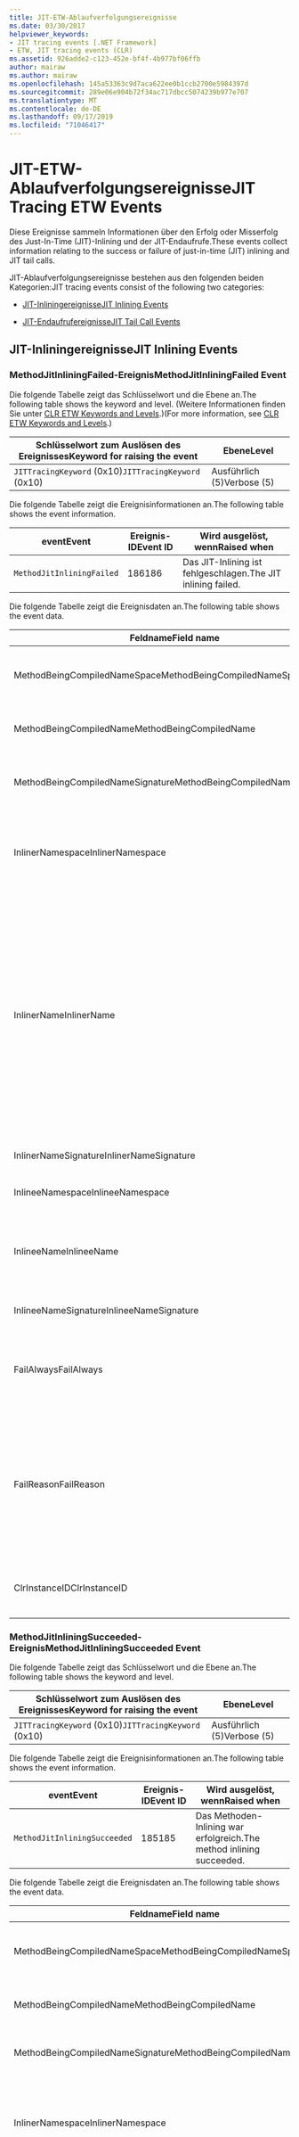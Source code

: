 ```yaml
---
title: JIT-ETW-Ablaufverfolgungsereignisse
ms.date: 03/30/2017
helpviewer_keywords:
- JIT tracing events [.NET Framework]
- ETW, JIT tracing events (CLR)
ms.assetid: 926adde2-c123-452e-bf4f-4b977bf06ffb
author: mairaw
ms.author: mairaw
ms.openlocfilehash: 145a53363c9d7aca622ee0b1ccb2700e5984397d
ms.sourcegitcommit: 289e06e904b72f34ac717dbcc5074239b977e707
ms.translationtype: MT
ms.contentlocale: de-DE
ms.lasthandoff: 09/17/2019
ms.locfileid: "71046417"
---
```

# <a name="jit-tracing-etw-events"></a><span data-ttu-id="16652-102">JIT-ETW-Ablaufverfolgungsereignisse</span><span class="sxs-lookup"><span data-stu-id="16652-102">JIT Tracing ETW Events</span></span>
<a name="top"></a> <span data-ttu-id="16652-103">Diese Ereignisse sammeln Informationen über den Erfolg oder Misserfolg des Just-In-Time (JIT)-Inlining und der JIT-Endaufrufe.</span><span class="sxs-lookup"><span data-stu-id="16652-103">These events collect information relating to the success or failure of just-in-time (JIT) inlining and JIT tail calls.</span></span>  
  
 <span data-ttu-id="16652-104">JIT-Ablaufverfolgungsereignisse bestehen aus den folgenden beiden Kategorien:</span><span class="sxs-lookup"><span data-stu-id="16652-104">JIT tracing events consist of the following two categories:</span></span>  
  
- [<span data-ttu-id="16652-105">JIT-Inliningereignisse</span><span class="sxs-lookup"><span data-stu-id="16652-105">JIT Inlining Events</span></span>](#jit_inlining_events)  
  
- [<span data-ttu-id="16652-106">JIT-Endaufrufereignisse</span><span class="sxs-lookup"><span data-stu-id="16652-106">JIT Tail Call Events</span></span>](#jit_tail_call_events)  
  
<a name="jit_inlining_events"></a>   
## <a name="jit-inlining-events"></a><span data-ttu-id="16652-107">JIT-Inliningereignisse</span><span class="sxs-lookup"><span data-stu-id="16652-107">JIT Inlining Events</span></span>  
  
### <a name="methodjitinliningfailed-event"></a><span data-ttu-id="16652-108">MethodJitInliningFailed-Ereignis</span><span class="sxs-lookup"><span data-stu-id="16652-108">MethodJitInliningFailed Event</span></span>  
 <span data-ttu-id="16652-109">Die folgende Tabelle zeigt das Schlüsselwort und die Ebene an.</span><span class="sxs-lookup"><span data-stu-id="16652-109">The following table shows the keyword and level.</span></span> <span data-ttu-id="16652-110">(Weitere Informationen finden Sie unter [CLR ETW Keywords and Levels](clr-etw-keywords-and-levels.md).)</span><span class="sxs-lookup"><span data-stu-id="16652-110">(For more information, see [CLR ETW Keywords and Levels](clr-etw-keywords-and-levels.md).)</span></span>  
  
|<span data-ttu-id="16652-111">Schlüsselwort zum Auslösen des Ereignisses</span><span class="sxs-lookup"><span data-stu-id="16652-111">Keyword for raising the event</span></span>|<span data-ttu-id="16652-112">Ebene</span><span class="sxs-lookup"><span data-stu-id="16652-112">Level</span></span>|  
|-----------------------------------|-----------|  
|<span data-ttu-id="16652-113">`JITTracingKeyword` (0x10)</span><span class="sxs-lookup"><span data-stu-id="16652-113">`JITTracingKeyword` (0x10)</span></span>|<span data-ttu-id="16652-114">Ausführlich (5)</span><span class="sxs-lookup"><span data-stu-id="16652-114">Verbose (5)</span></span>|  
  
 <span data-ttu-id="16652-115">Die folgende Tabelle zeigt die Ereignisinformationen an.</span><span class="sxs-lookup"><span data-stu-id="16652-115">The following table shows the event information.</span></span>  
  
|<span data-ttu-id="16652-116">event</span><span class="sxs-lookup"><span data-stu-id="16652-116">Event</span></span>|<span data-ttu-id="16652-117">Ereignis-ID</span><span class="sxs-lookup"><span data-stu-id="16652-117">Event ID</span></span>|<span data-ttu-id="16652-118">Wird ausgelöst, wenn</span><span class="sxs-lookup"><span data-stu-id="16652-118">Raised when</span></span>|  
|-----------|--------------|-----------------|  
|`MethodJitInliningFailed`|<span data-ttu-id="16652-119">186</span><span class="sxs-lookup"><span data-stu-id="16652-119">186</span></span>|<span data-ttu-id="16652-120">Das JIT-Inlining ist fehlgeschlagen.</span><span class="sxs-lookup"><span data-stu-id="16652-120">The JIT inlining failed.</span></span>|  
  
 <span data-ttu-id="16652-121">Die folgende Tabelle zeigt die Ereignisdaten an.</span><span class="sxs-lookup"><span data-stu-id="16652-121">The following table shows the event data.</span></span>  
  
|<span data-ttu-id="16652-122">Feldname</span><span class="sxs-lookup"><span data-stu-id="16652-122">Field name</span></span>|<span data-ttu-id="16652-123">Datentyp</span><span class="sxs-lookup"><span data-stu-id="16652-123">Data type</span></span>|<span data-ttu-id="16652-124">Beschreibung</span><span class="sxs-lookup"><span data-stu-id="16652-124">Description</span></span>|  
|----------------|---------------|-----------------|  
|<span data-ttu-id="16652-125">MethodBeingCompiledNameSpace</span><span class="sxs-lookup"><span data-stu-id="16652-125">MethodBeingCompiledNameSpace</span></span>|<span data-ttu-id="16652-126">win:UnicodeString</span><span class="sxs-lookup"><span data-stu-id="16652-126">win:UnicodeString</span></span>|<span data-ttu-id="16652-127">Der Namespace der Methode, die kompiliert wird.</span><span class="sxs-lookup"><span data-stu-id="16652-127">Namespace of the method that is being compiled.</span></span>|  
|<span data-ttu-id="16652-128">MethodBeingCompiledName</span><span class="sxs-lookup"><span data-stu-id="16652-128">MethodBeingCompiledName</span></span>|<span data-ttu-id="16652-129">win:UnicodeString</span><span class="sxs-lookup"><span data-stu-id="16652-129">win:UnicodeString</span></span>|<span data-ttu-id="16652-130">Der Name der Methode, die kompiliert wird.</span><span class="sxs-lookup"><span data-stu-id="16652-130">Name of the method that is being compiled.</span></span>|  
|<span data-ttu-id="16652-131">MethodBeingCompiledNameSignature</span><span class="sxs-lookup"><span data-stu-id="16652-131">MethodBeingCompiledNameSignature</span></span>|<span data-ttu-id="16652-132">win:UnicodeString</span><span class="sxs-lookup"><span data-stu-id="16652-132">win:UnicodeString</span></span>|<span data-ttu-id="16652-133">Die Signatur der Methode, die kompiliert wird.</span><span class="sxs-lookup"><span data-stu-id="16652-133">Signature of the method that is being compiled.</span></span>|  
|<span data-ttu-id="16652-134">InlinerNamespace</span><span class="sxs-lookup"><span data-stu-id="16652-134">InlinerNamespace</span></span>|<span data-ttu-id="16652-135">win:UnicodeString</span><span class="sxs-lookup"><span data-stu-id="16652-135">win:UnicodeString</span></span>|<span data-ttu-id="16652-136">Der Namespace der Methode, für die der JIT-Compiler versucht, Code zu generieren.</span><span class="sxs-lookup"><span data-stu-id="16652-136">The namespace of the method the JIT compiler is trying to generate code for.</span></span>|  
|<span data-ttu-id="16652-137">InlinerName</span><span class="sxs-lookup"><span data-stu-id="16652-137">InlinerName</span></span>|<span data-ttu-id="16652-138">win:UnicodeString</span><span class="sxs-lookup"><span data-stu-id="16652-138">win:UnicodeString</span></span>|<span data-ttu-id="16652-139">Der Name der Methode, für die der Compiler versucht, Code zu generieren.</span><span class="sxs-lookup"><span data-stu-id="16652-139">The name of the method the compiler is attempting to generate code for.</span></span> <span data-ttu-id="16652-140">Er ist möglicherweise nicht identisch mit `MethodBeingCompiledName` , wenn der Compiler versucht, Inlinecode in `MethodBeingCompiledName` einzufügen, statt einen Aufruf von `InlinerName`zu generieren.</span><span class="sxs-lookup"><span data-stu-id="16652-140">This might not be the same as `MethodBeingCompiledName` if the compiler is attempting to inline code into `MethodBeingCompiledName` instead of generating a call to `InlinerName`.</span></span>|  
|<span data-ttu-id="16652-141">InlinerNameSignature</span><span class="sxs-lookup"><span data-stu-id="16652-141">InlinerNameSignature</span></span>|<span data-ttu-id="16652-142">win:UnicodeString</span><span class="sxs-lookup"><span data-stu-id="16652-142">win:UnicodeString</span></span>|<span data-ttu-id="16652-143">Die Signatur des Inliners:</span><span class="sxs-lookup"><span data-stu-id="16652-143">The signature for the inliner.</span></span>|  
|<span data-ttu-id="16652-144">InlineeNamespace</span><span class="sxs-lookup"><span data-stu-id="16652-144">InlineeNamespace</span></span>|<span data-ttu-id="16652-145">win:UnicodeString</span><span class="sxs-lookup"><span data-stu-id="16652-145">win:UnicodeString</span></span>|<span data-ttu-id="16652-146">Der Namespace des Inlinees.</span><span class="sxs-lookup"><span data-stu-id="16652-146">The namespace of the inlinee.</span></span>|  
|<span data-ttu-id="16652-147">InlineeName</span><span class="sxs-lookup"><span data-stu-id="16652-147">InlineeName</span></span>|<span data-ttu-id="16652-148">win:UnicodeString</span><span class="sxs-lookup"><span data-stu-id="16652-148">win:UnicodeString</span></span>|<span data-ttu-id="16652-149">Die Methode, die der Compiler Inline setzen möchte (es wird kein Aufruf generiert).</span><span class="sxs-lookup"><span data-stu-id="16652-149">The method the compiler is trying to inline (not generate a call to).</span></span>|  
|<span data-ttu-id="16652-150">InlineeNameSignature</span><span class="sxs-lookup"><span data-stu-id="16652-150">InlineeNameSignature</span></span>|<span data-ttu-id="16652-151">win:UnicodeString</span><span class="sxs-lookup"><span data-stu-id="16652-151">win:UnicodeString</span></span>|<span data-ttu-id="16652-152">Die Signatur des Inlinees:</span><span class="sxs-lookup"><span data-stu-id="16652-152">The signature for the inlinee.</span></span>|  
|<span data-ttu-id="16652-153">FailAlways</span><span class="sxs-lookup"><span data-stu-id="16652-153">FailAlways</span></span>|<span data-ttu-id="16652-154">win:Boolean</span><span class="sxs-lookup"><span data-stu-id="16652-154">win:Boolean</span></span>|<span data-ttu-id="16652-155">Ein Hinweis für den JIT-Compiler, dass Inlining für den Inlinee immer einen Fehler verursacht.</span><span class="sxs-lookup"><span data-stu-id="16652-155">A hint to the JIT compiler that inlining will always fail for the inlinee.</span></span>|  
|<span data-ttu-id="16652-156">FailReason</span><span class="sxs-lookup"><span data-stu-id="16652-156">FailReason</span></span>|<span data-ttu-id="16652-157">win:UnicodeString</span><span class="sxs-lookup"><span data-stu-id="16652-157">win:UnicodeString</span></span>|<span data-ttu-id="16652-158">INLINE_NEVER bedeutet, dass ein vorheriger Versuch des Inlining bestimmt hat, dass Inlining aus einem anderen Grund nie erfolgreich sein wird; andernfalls Freiformtext.</span><span class="sxs-lookup"><span data-stu-id="16652-158">INLINE_NEVER means a previous inlining attempt determined that inlining will never succeed for some other reason; otherwise, free-form text.</span></span>|  
|<span data-ttu-id="16652-159">ClrInstanceID</span><span class="sxs-lookup"><span data-stu-id="16652-159">ClrInstanceID</span></span>|<span data-ttu-id="16652-160">win:UnicodeString</span><span class="sxs-lookup"><span data-stu-id="16652-160">win:UnicodeString</span></span>|<span data-ttu-id="16652-161">Eindeutige ID für die Instanz von CLR oder CoreCLR.</span><span class="sxs-lookup"><span data-stu-id="16652-161">Unique ID for the instance of CLR or CoreCLR.</span></span>|  
  
### <a name="methodjitinliningsucceeded-event"></a><span data-ttu-id="16652-162">MethodJitInliningSucceeded-Ereignis</span><span class="sxs-lookup"><span data-stu-id="16652-162">MethodJitInliningSucceeded Event</span></span>  
 <span data-ttu-id="16652-163">Die folgende Tabelle zeigt das Schlüsselwort und die Ebene an.</span><span class="sxs-lookup"><span data-stu-id="16652-163">The following table shows the keyword and level.</span></span>  
  
|<span data-ttu-id="16652-164">Schlüsselwort zum Auslösen des Ereignisses</span><span class="sxs-lookup"><span data-stu-id="16652-164">Keyword for raising the event</span></span>|<span data-ttu-id="16652-165">Ebene</span><span class="sxs-lookup"><span data-stu-id="16652-165">Level</span></span>|  
|-----------------------------------|-----------|  
|<span data-ttu-id="16652-166">`JITTracingKeyword` (0x10)</span><span class="sxs-lookup"><span data-stu-id="16652-166">`JITTracingKeyword` (0x10)</span></span>|<span data-ttu-id="16652-167">Ausführlich (5)</span><span class="sxs-lookup"><span data-stu-id="16652-167">Verbose (5)</span></span>|  
  
 <span data-ttu-id="16652-168">Die folgende Tabelle zeigt die Ereignisinformationen an.</span><span class="sxs-lookup"><span data-stu-id="16652-168">The following table shows the event information.</span></span>  
  
|<span data-ttu-id="16652-169">event</span><span class="sxs-lookup"><span data-stu-id="16652-169">Event</span></span>|<span data-ttu-id="16652-170">Ereignis-ID</span><span class="sxs-lookup"><span data-stu-id="16652-170">Event ID</span></span>|<span data-ttu-id="16652-171">Wird ausgelöst, wenn</span><span class="sxs-lookup"><span data-stu-id="16652-171">Raised when</span></span>|  
|-----------|--------------|-----------------|  
|`MethodJitInliningSucceeded`|<span data-ttu-id="16652-172">185</span><span class="sxs-lookup"><span data-stu-id="16652-172">185</span></span>|<span data-ttu-id="16652-173">Das Methoden-Inlining war erfolgreich.</span><span class="sxs-lookup"><span data-stu-id="16652-173">The method inlining succeeded.</span></span>|  
  
 <span data-ttu-id="16652-174">Die folgende Tabelle zeigt die Ereignisdaten an.</span><span class="sxs-lookup"><span data-stu-id="16652-174">The following table shows the event data.</span></span>  
  
|<span data-ttu-id="16652-175">Feldname</span><span class="sxs-lookup"><span data-stu-id="16652-175">Field name</span></span>|<span data-ttu-id="16652-176">Datentyp</span><span class="sxs-lookup"><span data-stu-id="16652-176">Data type</span></span>|<span data-ttu-id="16652-177">Beschreibung</span><span class="sxs-lookup"><span data-stu-id="16652-177">Description</span></span>|  
|----------------|---------------|-----------------|  
|<span data-ttu-id="16652-178">MethodBeingCompiledNameSpace</span><span class="sxs-lookup"><span data-stu-id="16652-178">MethodBeingCompiledNameSpace</span></span>|<span data-ttu-id="16652-179">win:UnicodeString</span><span class="sxs-lookup"><span data-stu-id="16652-179">win:UnicodeString</span></span>|<span data-ttu-id="16652-180">Der Namespace der Methode, die kompiliert wird.</span><span class="sxs-lookup"><span data-stu-id="16652-180">The namespace of the method that is being compiled.</span></span>|  
|<span data-ttu-id="16652-181">MethodBeingCompiledName</span><span class="sxs-lookup"><span data-stu-id="16652-181">MethodBeingCompiledName</span></span>|<span data-ttu-id="16652-182">win:UnicodeString</span><span class="sxs-lookup"><span data-stu-id="16652-182">win:UnicodeString</span></span>|<span data-ttu-id="16652-183">Der Name der Methode, die kompiliert wird.</span><span class="sxs-lookup"><span data-stu-id="16652-183">The name of the method being that is compiled.</span></span>|  
|<span data-ttu-id="16652-184">MethodBeingCompiledNameSignature</span><span class="sxs-lookup"><span data-stu-id="16652-184">MethodBeingCompiledNameSignature</span></span>|<span data-ttu-id="16652-185">win:UnicodeString</span><span class="sxs-lookup"><span data-stu-id="16652-185">win:UnicodeString</span></span>|<span data-ttu-id="16652-186">Die Signatur der Methode, die kompiliert wird.</span><span class="sxs-lookup"><span data-stu-id="16652-186">The signature of the method that is being compiled.</span></span>|  
|<span data-ttu-id="16652-187">InlinerNamespace</span><span class="sxs-lookup"><span data-stu-id="16652-187">InlinerNamespace</span></span>|<span data-ttu-id="16652-188">win:UnicodeString</span><span class="sxs-lookup"><span data-stu-id="16652-188">win:UnicodeString</span></span>|<span data-ttu-id="16652-189">Der Namespace der Methode, für die der JIT-Compiler versucht, Code zu generieren.</span><span class="sxs-lookup"><span data-stu-id="16652-189">The namespace of the method the JIT compiler is attempting to generate code for.</span></span>|  
|<span data-ttu-id="16652-190">InlinerName</span><span class="sxs-lookup"><span data-stu-id="16652-190">InlinerName</span></span>|<span data-ttu-id="16652-191">win:UnicodeString</span><span class="sxs-lookup"><span data-stu-id="16652-191">win:UnicodeString</span></span>|<span data-ttu-id="16652-192">Der Name der Methode, für die der Compiler versucht, Code zu generieren.</span><span class="sxs-lookup"><span data-stu-id="16652-192">The name of the method the compiler is attempting to generate code for.</span></span> <span data-ttu-id="16652-193">Er ist möglicherweise nicht identisch mit `MethodBeingCompiledName` , wenn der Compiler versucht, Inlinecode in `MethodBeingCompiledName` einzufügen, statt einen Aufruf von `InlinerName`zu generieren.</span><span class="sxs-lookup"><span data-stu-id="16652-193">This might not be the same as `MethodBeingCompiledName` if the compiler is attempting to inline code into `MethodBeingCompiledName` instead of generating a call to `InlinerName`.</span></span>|  
|<span data-ttu-id="16652-194">InlinerNameSignature</span><span class="sxs-lookup"><span data-stu-id="16652-194">InlinerNameSignature</span></span>|<span data-ttu-id="16652-195">win:UnicodeString</span><span class="sxs-lookup"><span data-stu-id="16652-195">win:UnicodeString</span></span>|<span data-ttu-id="16652-196">Die Signatur des Inliners:</span><span class="sxs-lookup"><span data-stu-id="16652-196">The signature for the inliner.</span></span>|  
|<span data-ttu-id="16652-197">InlineeNamespace</span><span class="sxs-lookup"><span data-stu-id="16652-197">InlineeNamespace</span></span>|<span data-ttu-id="16652-198">win:UnicodeString</span><span class="sxs-lookup"><span data-stu-id="16652-198">win:UnicodeString</span></span>|<span data-ttu-id="16652-199">Der Namespace des Inlinees.</span><span class="sxs-lookup"><span data-stu-id="16652-199">The namespace of the inlinee.</span></span>|  
|<span data-ttu-id="16652-200">InlineeName</span><span class="sxs-lookup"><span data-stu-id="16652-200">InlineeName</span></span>|<span data-ttu-id="16652-201">win:UnicodeString</span><span class="sxs-lookup"><span data-stu-id="16652-201">win:UnicodeString</span></span>|<span data-ttu-id="16652-202">Die Methode, die der Compiler Inline setzen möchte (es wird kein Aufruf generiert).</span><span class="sxs-lookup"><span data-stu-id="16652-202">The method the compiler is trying to inline (not generate a call to).</span></span>|  
|<span data-ttu-id="16652-203">InlineeNameSignature</span><span class="sxs-lookup"><span data-stu-id="16652-203">InlineeNameSignature</span></span>|<span data-ttu-id="16652-204">win:UnicodeString</span><span class="sxs-lookup"><span data-stu-id="16652-204">win:UnicodeString</span></span>|<span data-ttu-id="16652-205">Die Signatur des Inlinees:</span><span class="sxs-lookup"><span data-stu-id="16652-205">The signature for the inlinee.</span></span>|  
|<span data-ttu-id="16652-206">ClrInstanceID</span><span class="sxs-lookup"><span data-stu-id="16652-206">ClrInstanceID</span></span>|<span data-ttu-id="16652-207">win:UInt16</span><span class="sxs-lookup"><span data-stu-id="16652-207">win:UInt16</span></span>|<span data-ttu-id="16652-208">Eindeutige ID für die Instanz von CLR oder CoreCLR.</span><span class="sxs-lookup"><span data-stu-id="16652-208">Unique ID for the instance of CLR or CoreCLR.</span></span>|  
  
 [<span data-ttu-id="16652-209">Zurück nach oben</span><span class="sxs-lookup"><span data-stu-id="16652-209">Back to top</span></span>](#top)  
  
<a name="jit_tail_call_events"></a>   
## <a name="jit-tail-call-events"></a><span data-ttu-id="16652-210">JIT-Endaufrufereignisse</span><span class="sxs-lookup"><span data-stu-id="16652-210">JIT Tail Call Events</span></span>  
  
### <a name="methodjittailcallfailed-event"></a><span data-ttu-id="16652-211">MethodJITTailCallFailed-Ereignis</span><span class="sxs-lookup"><span data-stu-id="16652-211">MethodJITTailCallFailed Event</span></span>  
 <span data-ttu-id="16652-212">Die folgende Tabelle zeigt das Schlüsselwort und die Ebene an.</span><span class="sxs-lookup"><span data-stu-id="16652-212">The following table shows the keyword and level.</span></span>  
  
|<span data-ttu-id="16652-213">Schlüsselwort zum Auslösen des Ereignisses</span><span class="sxs-lookup"><span data-stu-id="16652-213">Keyword for raising the event</span></span>|<span data-ttu-id="16652-214">Ebene</span><span class="sxs-lookup"><span data-stu-id="16652-214">Level</span></span>|  
|-----------------------------------|-----------|  
|<span data-ttu-id="16652-215">`JITTracingKeyword` (0x10)</span><span class="sxs-lookup"><span data-stu-id="16652-215">`JITTracingKeyword` (0x10)</span></span>|<span data-ttu-id="16652-216">Ausführlich (5)</span><span class="sxs-lookup"><span data-stu-id="16652-216">Verbose (5)</span></span>|  
  
 <span data-ttu-id="16652-217">Die folgende Tabelle zeigt die Ereignisinformationen an.</span><span class="sxs-lookup"><span data-stu-id="16652-217">The following table shows the event information.</span></span>  
  
|<span data-ttu-id="16652-218">event</span><span class="sxs-lookup"><span data-stu-id="16652-218">Event</span></span>|<span data-ttu-id="16652-219">Ereignis-ID</span><span class="sxs-lookup"><span data-stu-id="16652-219">Event ID</span></span>|<span data-ttu-id="16652-220">Wird ausgelöst, wenn</span><span class="sxs-lookup"><span data-stu-id="16652-220">Raised when</span></span>|  
|-----------|--------------|-----------------|  
|`MethodJitTailCallFailed`|<span data-ttu-id="16652-221">189</span><span class="sxs-lookup"><span data-stu-id="16652-221">189</span></span>|<span data-ttu-id="16652-222">Fehler beim Methodenendaufruf.</span><span class="sxs-lookup"><span data-stu-id="16652-222">The method tail call failed.</span></span>|  
  
 <span data-ttu-id="16652-223">Die folgende Tabelle zeigt die Ereignisdaten an.</span><span class="sxs-lookup"><span data-stu-id="16652-223">The following table shows the event data.</span></span>  
  
|<span data-ttu-id="16652-224">Feldname</span><span class="sxs-lookup"><span data-stu-id="16652-224">Field name</span></span>|<span data-ttu-id="16652-225">Datentyp</span><span class="sxs-lookup"><span data-stu-id="16652-225">Data type</span></span>|<span data-ttu-id="16652-226">Beschreibung</span><span class="sxs-lookup"><span data-stu-id="16652-226">Description</span></span>|  
|----------------|---------------|-----------------|  
|<span data-ttu-id="16652-227">MethodBeingCompiledNameSpace</span><span class="sxs-lookup"><span data-stu-id="16652-227">MethodBeingCompiledNameSpace</span></span>|<span data-ttu-id="16652-228">win:UnicodeString</span><span class="sxs-lookup"><span data-stu-id="16652-228">win:UnicodeString</span></span>|<span data-ttu-id="16652-229">Der Namespace der Methode, die kompiliert wird.</span><span class="sxs-lookup"><span data-stu-id="16652-229">Namespace of the method that is being compiled.</span></span>|  
|<span data-ttu-id="16652-230">MethodBeingCompiledName</span><span class="sxs-lookup"><span data-stu-id="16652-230">MethodBeingCompiledName</span></span>|<span data-ttu-id="16652-231">win:UnicodeString</span><span class="sxs-lookup"><span data-stu-id="16652-231">win:UnicodeString</span></span>|<span data-ttu-id="16652-232">Der Name der Methode, die kompiliert wird.</span><span class="sxs-lookup"><span data-stu-id="16652-232">Name of the method that is being compiled.</span></span>|  
|<span data-ttu-id="16652-233">MethodBeingCompiledNameSignature</span><span class="sxs-lookup"><span data-stu-id="16652-233">MethodBeingCompiledNameSignature</span></span>|<span data-ttu-id="16652-234">win:UnicodeString</span><span class="sxs-lookup"><span data-stu-id="16652-234">win:UnicodeString</span></span>|<span data-ttu-id="16652-235">Die Signatur der Methode, die kompiliert wird.</span><span class="sxs-lookup"><span data-stu-id="16652-235">Signature of the method that is being compiled.</span></span>|  
|<span data-ttu-id="16652-236">CallerNamespace</span><span class="sxs-lookup"><span data-stu-id="16652-236">CallerNamespace</span></span>|<span data-ttu-id="16652-237">win:UnicodeString</span><span class="sxs-lookup"><span data-stu-id="16652-237">win:UnicodeString</span></span>|<span data-ttu-id="16652-238">Der Namespace der Methode, für die der JIT-Compiler versucht, Code zu generieren.</span><span class="sxs-lookup"><span data-stu-id="16652-238">The namespace of the method the JIT compiler is attempting to generate code for.</span></span>|  
|<span data-ttu-id="16652-239">CallerName</span><span class="sxs-lookup"><span data-stu-id="16652-239">CallerName</span></span>|<span data-ttu-id="16652-240">win:UnicodeString</span><span class="sxs-lookup"><span data-stu-id="16652-240">win:UnicodeString</span></span>|<span data-ttu-id="16652-241">Der Name der Methode, für die der Compiler versucht, Code zu generieren.</span><span class="sxs-lookup"><span data-stu-id="16652-241">The name of the method the compiler is attempting to generate code for.</span></span>|  
|<span data-ttu-id="16652-242">CallerNameSignature</span><span class="sxs-lookup"><span data-stu-id="16652-242">CallerNameSignature</span></span>|<span data-ttu-id="16652-243">win:UnicodeString</span><span class="sxs-lookup"><span data-stu-id="16652-243">win:UnicodeString</span></span>|<span data-ttu-id="16652-244">Die Signatur des Aufrufers.</span><span class="sxs-lookup"><span data-stu-id="16652-244">The signature for the caller.</span></span>|  
|<span data-ttu-id="16652-245">CalleeNamespace</span><span class="sxs-lookup"><span data-stu-id="16652-245">CalleeNamespace</span></span>|<span data-ttu-id="16652-246">win:UnicodeString</span><span class="sxs-lookup"><span data-stu-id="16652-246">win:UnicodeString</span></span>|<span data-ttu-id="16652-247">Der Namespace des Aufgerufenen.</span><span class="sxs-lookup"><span data-stu-id="16652-247">The namespace of the callee.</span></span>|  
|<span data-ttu-id="16652-248">CalleeName</span><span class="sxs-lookup"><span data-stu-id="16652-248">CalleeName</span></span>|<span data-ttu-id="16652-249">win:UnicodeString</span><span class="sxs-lookup"><span data-stu-id="16652-249">win:UnicodeString</span></span>|<span data-ttu-id="16652-250">Die Methode, die der Compiler auf Endaufruf setzen möchte (es wird kein Aufruf generiert).</span><span class="sxs-lookup"><span data-stu-id="16652-250">The method the compiler is trying to tail call (not generate a call to).</span></span>|  
|<span data-ttu-id="16652-251">CalleeNameSignature</span><span class="sxs-lookup"><span data-stu-id="16652-251">CalleeNameSignature</span></span>|<span data-ttu-id="16652-252">win:UnicodeString</span><span class="sxs-lookup"><span data-stu-id="16652-252">win:UnicodeString</span></span>|<span data-ttu-id="16652-253">Die Signatur des Aufgerufenen.</span><span class="sxs-lookup"><span data-stu-id="16652-253">The signature for the callee.</span></span>|  
|<span data-ttu-id="16652-254">TailPrefix</span><span class="sxs-lookup"><span data-stu-id="16652-254">TailPrefix</span></span>|<span data-ttu-id="16652-255">win:Boolean</span><span class="sxs-lookup"><span data-stu-id="16652-255">win:Boolean</span></span>|<span data-ttu-id="16652-256">Das Präfix für den Endaufruf.</span><span class="sxs-lookup"><span data-stu-id="16652-256">The prefix for the tail call</span></span>|  
|<span data-ttu-id="16652-257">FailReason</span><span class="sxs-lookup"><span data-stu-id="16652-257">FailReason</span></span>|<span data-ttu-id="16652-258">win:UnicodeString</span><span class="sxs-lookup"><span data-stu-id="16652-258">win:UnicodeString</span></span>|<span data-ttu-id="16652-259">Der Grund für den Fehler des Endaufrufs.</span><span class="sxs-lookup"><span data-stu-id="16652-259">The reason the tail call failed.</span></span>|  
|<span data-ttu-id="16652-260">ClrInstanceID</span><span class="sxs-lookup"><span data-stu-id="16652-260">ClrInstanceID</span></span>|<span data-ttu-id="16652-261">win:UInt16</span><span class="sxs-lookup"><span data-stu-id="16652-261">win:UInt16</span></span>|<span data-ttu-id="16652-262">Eindeutige ID für die Instanz von CLR oder CoreCLR.</span><span class="sxs-lookup"><span data-stu-id="16652-262">Unique ID for the instance of CLR or CoreCLR.</span></span>|  
  
### <a name="methodjittailcallsucceeded-event"></a><span data-ttu-id="16652-263">MethodJITTailCallSucceeded-Ereignis</span><span class="sxs-lookup"><span data-stu-id="16652-263">MethodJITTailCallSucceeded Event</span></span>  
 <span data-ttu-id="16652-264">Die folgende Tabelle zeigt das Schlüsselwort und die Ebene an.</span><span class="sxs-lookup"><span data-stu-id="16652-264">The following table shows the keyword and level.</span></span>  
  
|<span data-ttu-id="16652-265">Schlüsselwort zum Auslösen des Ereignisses</span><span class="sxs-lookup"><span data-stu-id="16652-265">Keyword for raising the event</span></span>|<span data-ttu-id="16652-266">Ebene</span><span class="sxs-lookup"><span data-stu-id="16652-266">Level</span></span>|  
|-----------------------------------|-----------|  
|<span data-ttu-id="16652-267">`JITTracingKeyword` (0x10)</span><span class="sxs-lookup"><span data-stu-id="16652-267">`JITTracingKeyword` (0x10)</span></span>|<span data-ttu-id="16652-268">Ausführlich (5)</span><span class="sxs-lookup"><span data-stu-id="16652-268">Verbose (5)</span></span>|  
  
 <span data-ttu-id="16652-269">Die folgende Tabelle zeigt die Ereignisinformationen an.</span><span class="sxs-lookup"><span data-stu-id="16652-269">The following table shows the event information.</span></span>  
  
|<span data-ttu-id="16652-270">event</span><span class="sxs-lookup"><span data-stu-id="16652-270">Event</span></span>|<span data-ttu-id="16652-271">Ereignis-ID</span><span class="sxs-lookup"><span data-stu-id="16652-271">Event ID</span></span>|<span data-ttu-id="16652-272">Wird ausgelöst, wenn</span><span class="sxs-lookup"><span data-stu-id="16652-272">Raised when</span></span>|  
|-----------|--------------|-----------------|  
|`MethodJitTailCallSucceeded`|<span data-ttu-id="16652-273">188</span><span class="sxs-lookup"><span data-stu-id="16652-273">188</span></span>|<span data-ttu-id="16652-274">Der Methodenendaufruf war erfolgreich.</span><span class="sxs-lookup"><span data-stu-id="16652-274">The method tail call succeeded.</span></span>|  
  
 <span data-ttu-id="16652-275">Die folgende Tabelle zeigt die Ereignisdaten an.</span><span class="sxs-lookup"><span data-stu-id="16652-275">The following table shows the event data.</span></span>  
  
|<span data-ttu-id="16652-276">Feldname</span><span class="sxs-lookup"><span data-stu-id="16652-276">Field name</span></span>|<span data-ttu-id="16652-277">Datentyp</span><span class="sxs-lookup"><span data-stu-id="16652-277">Data type</span></span>|<span data-ttu-id="16652-278">Beschreibung</span><span class="sxs-lookup"><span data-stu-id="16652-278">Description</span></span>|  
|----------------|---------------|-----------------|  
|<span data-ttu-id="16652-279">MethodBeingCompiledNameSpace</span><span class="sxs-lookup"><span data-stu-id="16652-279">MethodBeingCompiledNameSpace</span></span>|<span data-ttu-id="16652-280">win:UnicodeString</span><span class="sxs-lookup"><span data-stu-id="16652-280">win:UnicodeString</span></span>|<span data-ttu-id="16652-281">Der Namespace der Methode, die kompiliert wird.</span><span class="sxs-lookup"><span data-stu-id="16652-281">Namespace of the method that is being compiled.</span></span>|  
|<span data-ttu-id="16652-282">MethodBeingCompiledName</span><span class="sxs-lookup"><span data-stu-id="16652-282">MethodBeingCompiledName</span></span>|<span data-ttu-id="16652-283">win:UnicodeString</span><span class="sxs-lookup"><span data-stu-id="16652-283">win:UnicodeString</span></span>|<span data-ttu-id="16652-284">Der Name der Methode, die kompiliert wird.</span><span class="sxs-lookup"><span data-stu-id="16652-284">Name of the method that is being compiled.</span></span>|  
|<span data-ttu-id="16652-285">MethodBeingCompiledNameSignature</span><span class="sxs-lookup"><span data-stu-id="16652-285">MethodBeingCompiledNameSignature</span></span>|<span data-ttu-id="16652-286">win:UnicodeString</span><span class="sxs-lookup"><span data-stu-id="16652-286">win:UnicodeString</span></span>|<span data-ttu-id="16652-287">Die Signatur der Methode, die kompiliert wird.</span><span class="sxs-lookup"><span data-stu-id="16652-287">Signature of the method that is being compiled.</span></span>|  
|<span data-ttu-id="16652-288">CallerNamespace</span><span class="sxs-lookup"><span data-stu-id="16652-288">CallerNamespace</span></span>|<span data-ttu-id="16652-289">win:UnicodeString</span><span class="sxs-lookup"><span data-stu-id="16652-289">win:UnicodeString</span></span>|<span data-ttu-id="16652-290">Der Namespace der Methode, für die der JIT-Compiler versucht, Code zu generieren.</span><span class="sxs-lookup"><span data-stu-id="16652-290">The namespace of the method the JIT compiler is attempting to generate code for.</span></span>|  
|<span data-ttu-id="16652-291">CallerName</span><span class="sxs-lookup"><span data-stu-id="16652-291">CallerName</span></span>|<span data-ttu-id="16652-292">win:UnicodeString</span><span class="sxs-lookup"><span data-stu-id="16652-292">win:UnicodeString</span></span>|<span data-ttu-id="16652-293">Der Name der Methode, für die der Compiler versucht, Code zu generieren.</span><span class="sxs-lookup"><span data-stu-id="16652-293">The name of the method the compiler is attempting to generate code for.</span></span>|  
|<span data-ttu-id="16652-294">CallerNameSignature</span><span class="sxs-lookup"><span data-stu-id="16652-294">CallerNameSignature</span></span>|<span data-ttu-id="16652-295">win:UnicodeString</span><span class="sxs-lookup"><span data-stu-id="16652-295">win:UnicodeString</span></span>|<span data-ttu-id="16652-296">Die Signatur des Aufrufers.</span><span class="sxs-lookup"><span data-stu-id="16652-296">The signature for the caller.</span></span>|  
|<span data-ttu-id="16652-297">CalleeNamespace</span><span class="sxs-lookup"><span data-stu-id="16652-297">CalleeNamespace</span></span>|<span data-ttu-id="16652-298">win:UnicodeString</span><span class="sxs-lookup"><span data-stu-id="16652-298">win:UnicodeString</span></span>|<span data-ttu-id="16652-299">Der Namespace des Aufgerufenen.</span><span class="sxs-lookup"><span data-stu-id="16652-299">The namespace of the callee.</span></span>|  
|<span data-ttu-id="16652-300">CalleeName</span><span class="sxs-lookup"><span data-stu-id="16652-300">CalleeName</span></span>|<span data-ttu-id="16652-301">win:UnicodeString</span><span class="sxs-lookup"><span data-stu-id="16652-301">win:UnicodeString</span></span>|<span data-ttu-id="16652-302">Die Methode, die der Compiler auf Endaufruf setzen möchte (es wird kein Aufruf generiert).</span><span class="sxs-lookup"><span data-stu-id="16652-302">The method the compiler is trying to tail call (not generate a call to).</span></span>|  
|<span data-ttu-id="16652-303">CalleeNameSignature</span><span class="sxs-lookup"><span data-stu-id="16652-303">CalleeNameSignature</span></span>|<span data-ttu-id="16652-304">win:UnicodeString</span><span class="sxs-lookup"><span data-stu-id="16652-304">win:UnicodeString</span></span>|<span data-ttu-id="16652-305">Die Signatur des Aufgerufenen.</span><span class="sxs-lookup"><span data-stu-id="16652-305">The signature for the callee.</span></span>|  
|<span data-ttu-id="16652-306">TailPrefix</span><span class="sxs-lookup"><span data-stu-id="16652-306">TailPrefix</span></span>|<span data-ttu-id="16652-307">win:Boolean</span><span class="sxs-lookup"><span data-stu-id="16652-307">win:Boolean</span></span>|<span data-ttu-id="16652-308">Das Präfix für den Endaufruf.</span><span class="sxs-lookup"><span data-stu-id="16652-308">The prefix for the tail call.</span></span>|  
|<span data-ttu-id="16652-309">TailCallType</span><span class="sxs-lookup"><span data-stu-id="16652-309">TailCallType</span></span>|<span data-ttu-id="16652-310">win:UnicodeString</span><span class="sxs-lookup"><span data-stu-id="16652-310">win:UnicodeString</span></span>|<span data-ttu-id="16652-311">Der Typ des Endaufrufs.</span><span class="sxs-lookup"><span data-stu-id="16652-311">The type of the tail call.</span></span>|  
|<span data-ttu-id="16652-312">ClrInstanceID</span><span class="sxs-lookup"><span data-stu-id="16652-312">ClrInstanceID</span></span>|<span data-ttu-id="16652-313">win:UInt16</span><span class="sxs-lookup"><span data-stu-id="16652-313">win:UInt16</span></span>|<span data-ttu-id="16652-314">Eindeutige ID für die Instanz von CLR oder CoreCLR.</span><span class="sxs-lookup"><span data-stu-id="16652-314">Unique ID for the instance of CLR or CoreCLR.</span></span>|  
  
## <a name="see-also"></a><span data-ttu-id="16652-315">Siehe auch</span><span class="sxs-lookup"><span data-stu-id="16652-315">See also</span></span>

- [<span data-ttu-id="16652-316">CLR-ETW-Ereignisse</span><span class="sxs-lookup"><span data-stu-id="16652-316">CLR ETW Events</span></span>](clr-etw-events.md)
